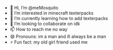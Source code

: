 - 👋 Hi, I’m @meMosquito
- 👀 I’m interested in minecraft texterpacks
- 🌱 I’m currently learning how to add texterpacks
- 💞️ I’m looking to collaborate on idk
- 📫 How to reach me no way
- 😄 Pronouns: im a man and ill always be a man
- ⚡ Fun fact: my old girl friend used me

<!---
meMosquito/meMosquito is a ✨ special ✨ repository because its `README.md` (this file) appears on your GitHub profile.
You can click the Preview link to take a look at your changes.
--->
